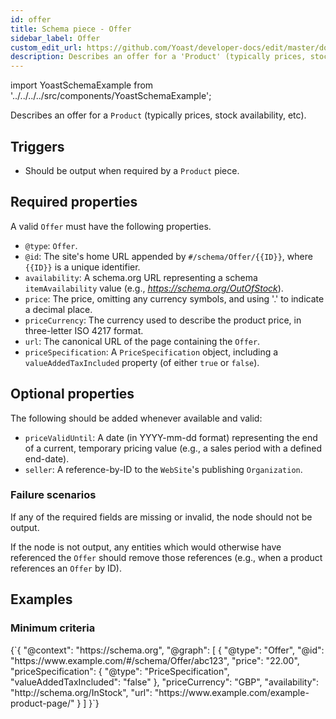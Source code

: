 ```yaml
---
id: offer
title: Schema piece - Offer
sidebar_label: Offer
custom_edit_url: https://github.com/Yoast/developer-docs/edit/master/docs/features/schema/pieces/offer.md
description: Describes an offer for a 'Product' (typically prices, stock availability, etc).
---
```

import YoastSchemaExample from '../../../../src/components/YoastSchemaExample';

Describes an offer for a `Product` (typically prices, stock availability, etc).

## Triggers
* Should be output when required by a `Product` piece.

## Required properties
A valid `Offer` must have the following properties.

* `@type`: `Offer`.
* `@id`: The site's home URL appended by `#/schema/Offer/{{ID}}`, where `{{ID}}` is a unique identifier.
* `availability`: A schema.org URL representing a schema `itemAvailability` value (e.g., *https://schema.org/OutOfStock*).
* `price`: The price, omitting any currency symbols, and using '.' to indicate a decimal place.
* `priceCurrency`: The currency used to describe the product price, in three-letter ISO 4217 format.
* `url`: The canonical URL of the page containing the `Offer`.
* `priceSpecification`: A `PriceSpecification` object, including a `valueAddedTaxIncluded` property (of either `true` or `false`).

## Optional properties
The following should be added whenever available and valid:

* `priceValidUntil`: A date (in YYYY-mm-dd format) representing the end of a current, temporary pricing value (e.g., a sales period with a defined end-date).
* `seller`: A reference-by-ID to the `WebSite`'s publishing `Organization`.

### Failure scenarios
If any of the required fields are missing or invalid, the node should not be output.

If the node is not output, any entities which would otherwise have referenced the `Offer` should remove those references (e.g., when a product references an  `Offer` by ID).

## Examples

### Minimum criteria

<YoastSchemaExample>
{`{
      "@context": "https://schema.org",
      "@graph": [
          {
              "@type": "Offer",
              "@id": "https://www.example.com/#/schema/Offer/abc123",
              "price": "22.00",
              "priceSpecification": {
                  "@type": "PriceSpecification",
                  "valueAddedTaxIncluded": "false"
              },
              "priceCurrency": "GBP",
              "availability": "http://schema.org/InStock",
              "url": "https://www.example.com/example-product-page/"
          }
      ]
  }`}
</YoastSchemaExample>
